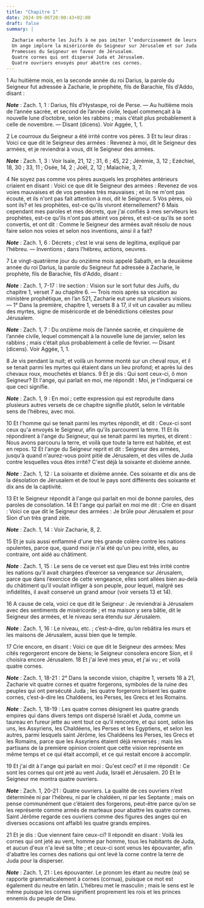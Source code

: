 ```yaml
---
title: "Chapitre 1"
date: 2024-09-06T20:00:43+02:00
draft: false
summary: |
  
  Zacharie exhorte les Juifs à ne pas imiter l’endurcissement de leurs pères.
  Un ange implore la miséricorde du Seigneur sur Jérusalem et sur Juda.
  Promesses du Seigneur en faveur de Jérusalem.
  Quatre cornes qui ont dispersé Juda et Jérusalem.
  Quatre ouvriers envoyés pour abattre ces cornes.
---
```



1 Au huitième mois, en la seconde année du roi Darius, la parole du Seigneur fut adressée à Zacharie, le prophète, fils de Barachie, fils d'Addo, disant :

***Note*** :  Zach. 1, 1 : Darius, fils d’Hystaspe, roi de Perse. ― Au huitième mois de l’année sacrée, et second de l’année civile, lequel commençait à la nouvelle lune d’octobre, selon les rabbins ; mais c’était plus probablement à celle de novembre. ― Disant (dicens). Voir Aggée, 1, 1.


2 Le courroux du Seigneur a été irrité contre vos pères. 3 Et tu leur diras : Voici ce que dit le Seigneur des armées : Revenez à moi, dit le Seigneur des armées, et je reviendrai à vous, dit le Seigneur des armées.

***Note*** :  Zach. 1, 3 : Voir Isaïe, 21, 12 ; 31, 6 ; 45, 22 ; Jérémie, 3, 12 ; Ezéchiel, 18, 30 ; 33, 11 ; Osée, 14, 2 ; Joël, 2, 12 ; Malachie, 3, 7.

4 Ne soyez pas comme vos pères auxquels les prophètes antérieurs criaient en disant : Voici ce que dit le Seigneur des armées : Revenez de vos voies mauvaises et de vos pensées très mauvaises ; et ils ne m'ont pas écouté, et ils n'ont pas fait attention à moi, dit le Seigneur. 5 Vos pères, où sont ils? et les prophètes, est-ce qu'ils vivront éternellement? 6 Mais cependant mes paroles et mes décrets, que j'ai confiés à mes serviteurs les prophètes, est-ce qu'ils n'ont pas atteint vos pères, et est-ce qu'ils se sont convertis, et ont dit : Comme le Seigneur des armées avait résolu de nous faire selon nos voies et selon nos inventions, ainsi il a fait?

***Note*** :  Zach. 1, 6 : Décrets ; c’est le vrai sens de legitima, expliqué par l’hébreu. ― Inventions ; dans l’hébreu, actions, oeuvres.


7 Le vingt-quatrième jour du onzième mois appelé Sabath, en la deuxième année du roi Darius, la parole du Seigneur fut adressée à Zacharie, le prophète, fils de Barachie, fils d'Addo, disant :

***Note*** :  Zach. 1, 7-17 : Ire section : Vision sur le sort futur des Juifs, du chapitre 1, verset 7 au chapitre 6. ― Trois mois après sa vocation au ministère prophétique, en l’an 521, Zacharie eut une nuit plusieurs visions. ― 1° Dans la première, chapitre 1, versets 8 à 17, il vit un cavalier au milieu des myrtes, signe de miséricorde et de bénédictions célestes pour Jérusalem.

***Note*** :  Zach. 1, 7 : Du onzième mois de l’année sacrée, et cinquième de l’année civile, lequel commençait à la nouvelle lune de janvier, selon les rabbins ; mais c’était plus probablement à celle de février. ― Disant (dicens). Voir Aggée, 1, 1.


8 Je vis pendant la nuit; et voilà un homme monté sur un cheval roux, et il se tenait parmi les myrtes qui étaient dans un lieu profond; et après lui des chevaux roux, mouchetés et blancs. 9 Et je dis : Qui sont ceux-ci, ô mon Seigneur? Et l'ange, qui parlait en moi, me répondit : Moi, je t'indiquerai ce que ceci signifie.

***Note*** :  Zach. 1, 9 : En moi ; cette expression qui est reproduite dans plusieurs autres versets de ce chapitre signifie plutôt, selon le véritable sens de l’hébreu, avec moi.

10 Et l'homme qui se tenait parmi les myrtes répondit, et dit : Ceux-ci sont ceux qu'a envoyés le Seigneur, afin qu'ils parcourent la terre. 11 Et ils répondirent à l'ange du Seigneur, qui se tenait parmi les myrtes, et dirent : Nous avons parcouru la terre, et voilà que toute la terre est habitée, et est en repos. 12 Et l'ange du Seigneur reprit et dit : Seigneur des armées, jusqu'à quand n'aurez-vous point pitié de Jérusalem, et des villes de Juda contre lesquelles vous êtes irrité? C'est déjà la soixante et dixième année.

***Note*** :  Zach. 1, 12 : La soixante et dixième année. Ces soixante et dix ans de la désolation de Jérusalem et de tout le pays sont différents des soixante et dix ans de la captivité.

13 Et le Seigneur répondit à l'ange qui parlait en moi de bonne paroles, des paroles de consolation. 14 Et l'ange qui parlait en moi me dit : Crie en disant : Voici ce que dit le Seigneur des armées : Je brûle pour Jérusalem et pour Sion d'un très grand zèle.

***Note*** :  Zach. 1, 14 : Voir Zacharie, 8, 2.

15 Et je suis aussi enflammé d'une très grande colère contre les nations opulentes, parce que, quand moi je n'ai été qu'un peu irrité, elles, au contraire, ont aidé au châtiment.

***Note*** :  Zach. 1, 15 : Le sens de ce verset est que Dieu est très irrité contre les nations qu’il avait chargées d’exercer sa vengeance sur Jérusalem, parce que dans l’exercice de cette vengeance, elles sont allées bien au-delà du châtiment qu’il voulait infliger à son peuple, pour lequel, malgré ses infidélités, il avait conservé un grand amour (voir versets 13 et 14).

16 A cause de cela, voici ce que dit le Seigneur : Je reviendrai à Jérusalem avec des sentiments de miséricorde ; et ma maison y sera bâtie, dit le Seigneur des armées, et le niveau sera étendu sur Jérusalem.

***Note*** :  Zach. 1, 16 : Le niveau, etc. ; c’est-à-dire, qu’on rebâtira les murs et les maisons de Jérusalem, aussi bien que le temple.

17 Crie encore, en disant : Voici ce que dit le Seigneur des armées: Mes cités regorgeront encore de biens; le Seigneur consolera encore Sion, et il choisira encore Jérusalem. 18 Et j'ai levé mes yeux, et j'ai vu ; et voilà quatre cornes.

***Note*** :  Zach. 1, 18-21 : 2° Dans la seconde vision, chapitre 1, versets 18 à 21, Zacharie vit quatre cornes et quatre forgerons, symboles de la ruine des peuples qui ont persécuté Juda ; les quatre forgerons brisent les quatre cornes, c’est-à-dire les Chaldéens, les Perses, les Grecs et les Romains.

***Note*** :  Zach. 1, 18-19 : Les quatre cornes désignent les quatre grands empires qui dans divers temps ont dispersé Israël et Juda, comme un taureau en fureur jette au vent tout ce qu’il rencontre, et qui sont, selon les uns, les Assyriens, les Chaldéens, les Perses et les Egyptiens, et selon les autres, parmi lesquels saint Jérôme, les Chaldéens les Perses, les Grecs et les Romains, parce que les Assyriens étaient déjà renversés ; mais les partisans de la première opinion croient que cette vision représente en même temps et ce qui était accompli, et ce qui restait encore à accomplir.

19 Et j'ai dit à l'ange qui parlait en moi : Qu'est ceci? et il me répondit : Ce sont les cornes qui ont jeté au vent Juda, Israël et Jérusalem. 20 Et le Seigneur me montra quatre ouvriers.

***Note*** :  Zach. 1, 20-21 : Quatre ouvriers. La qualité de ces ouvriers n’est déterminée ni par l’hébreu, ni par le chaldéen, ni par les Septante ; mais on pense communément que c’étaient des forgerons, peut-être parce qu’on se les représente comme armés de marteaux pour abattre les quatre cornes. Saint Jérôme regarde ces ouvriers comme des figures des anges qui en diverses occasions ont affaibli les quatre grands empires.

21 Et je dis : Que viennent faire ceux-ci? Il répondit en disant : Voilà les cornes qui ont jeté au vent, homme par homme, tous les habitants de Juda, et aucun d'eux n'a levé sa tête ; et ceux-ci sont venus les épouvanter, afin d'abattre les cornes des nations qui ont levé la corne contre la terre de Juda pour la disperser.

***Note*** :  Zach. 1, 21 : Les épouvanter. Le pronom les étant au neutre (ea) se rapporte grammaticalement à cornes (cornua), puisque ce mot est également du neutre en latin. L’hébreu met le masculin ; mais le sens est le même puisque les cornes signifient proprement les rois et les princes ennemis du peuple de Dieu.

